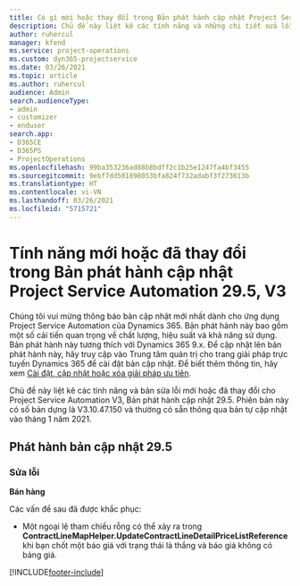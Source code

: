 ```yaml
---
title: Có gì mới hoặc thay đổi trong Bản phát hành cập nhật Project Service Automation 29.5, Bản vá, V3
description: Chủ đề này liệt kê các tính năng và những chi tiết sửa lỗi trong bản phát hành cập nhật Project Service Automation, bản vá 29.5, V3.
author: ruhercul
manager: kfend
ms.service: project-operations
ms.custom: dyn365-projectservice
ms.date: 03/26/2021
ms.topic: article
ms.author: ruhercul
audience: Admin
search.audienceType:
- admin
- customizer
- enduser
search.app:
- D365CE
- D365PS
- ProjectOperations
ms.openlocfilehash: 99ba353236ad88b8bdff2c1b25e1247fa4bf3455
ms.sourcegitcommit: 9ebf7dd501898053bfa824f732adabf3f273613b
ms.translationtype: HT
ms.contentlocale: vi-VN
ms.lasthandoff: 03/26/2021
ms.locfileid: "5715721"
---
```

# <a name="whats-new-or-changed-in-project-service-automation-update-release-295-v3"></a>Tính năng mới hoặc đã thay đổi trong Bản phát hành cập nhật Project Service Automation 29.5, V3

Chúng tôi vui mừng thông báo bản cập nhật mới nhất dành cho ứng dụng Project Service Automation của Dynamics 365. Bản phát hành này bao gồm một số cải tiến quan trọng về chất lượng, hiệu suất và khả năng sử dụng. Bản phát hành này tương thích với Dynamics 365 9.x. Để cập nhật lên bản phát hành này, hãy truy cập vào Trung tâm quản trị cho trang giải pháp trực tuyến Dynamics 365 để cài đặt bản cập nhật. Để biết thêm thông tin, hãy xem [Cài đặt, cập nhật hoặc xóa giải pháp ưu tiên](https://docs.microsoft.com/power-platform/admin/install-remove-preferred-solution).

Chủ đề này liệt kê các tính năng và bản sửa lỗi mới hoặc đã thay đổi cho Project Service Automation V3, Bản phát hành cập nhật 29.5. Phiên bản này có số bản dựng là V3.10.47.150 và thường có sẵn thông qua bản tự cập nhật vào tháng 1 năm 2021.

## <a name="update-release-295"></a>Phát hành bản cập nhật 29.5

### <a name="bug-fixes"></a>Sửa lỗi


**Bán hàng**

Các vấn đề sau đã được khắc phục:

- Một ngoại lệ tham chiếu rỗng có thể xảy ra trong **ContractLineMapHelper.UpdateContractLineDetailPriceListReference** khi bạn chốt một báo giá với trạng thái là thắng và báo giá không có bảng giá.


[!INCLUDE[footer-include](../includes/footer-banner.md)]
